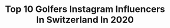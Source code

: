 ---
title: Top 10 Golfers Instagram Influencers In Switzerland In 2020
description: >-
  Find top golfers Instagram influencers in Switzerland in 2020. Most popular hashtags: #volkswagen #switzerland #vw #golf.
platform: Instagram
profiles:
  - username: "tatsolbe"
    fullname: >-
      Tatiana
    location: "Switzerland"
    followers: 42153
    engagement: 496
    commentsToLikes: 0.208572
    id: ck0u1i51uwzjo0i19fzvu7zy2
    verified: false
    hashtags: "#mexicotravel, #mexicotravels, #view, #infinity"
  - username: "focus_on_cars"
    fullname: >-
      Simon L.
    location: "Switzerland"
    followers: 42301
    engagement: 137
    commentsToLikes: 0.016446
    id: ck5bvluz0jx470i11yvcu39rb
    verified: false
    hashtags: "#fiatandferrari, #italiangarage, #superleichtsport, #lacl"
  - username: "daaliaxxo"
    fullname: >-
      Daaliaxxo's MK7R
    location: "Switzerland"
    followers: 57792
    engagement: 1127
    commentsToLikes: 0.007651
    id: ck6u58vxi88fd0j71yh34iy7t
    verified: false
    hashtags: "#mk7r, #rs6, #volkswagenperformance, #mk5git"
  - username: "mk7r_couple"
    fullname: >-
      Jessi & Tobi
    location: "Switzerland"
    followers: 5486
    engagement: 1430
    commentsToLikes: 0.105899
    id: ck8t8o7mul3zo0j78vso071yx
    verified: false
    hashtags: "#lowcars, #milltek, #seibonequipped, #pregados"
  - username: "sabrinamk7r"
    fullname: >-
      ᔕᗩᗷᖇIᑎᗩ
    location: "Switzerland"
    followers: 8896
    engagement: 1544
    commentsToLikes: 0.005808
    id: ck0tzcz06pv3d0i192qgfiem3
    verified: false
    hashtags: "#car, #tuning, #recaropoleposition, #happy"
  - username: "ivisglanzfabrik"
    fullname: >-
      Ivan Messere
    location: "Switzerland"
    followers: 6611
    engagement: 1261
    commentsToLikes: 0.023447
    id: ck601lwknfqgm0i14xr1938pg
    verified: false
    hashtags: "#r32, #streetstyle, #airlift, #nanoversiegelung"
  - username: "swiss_tiguan"
    fullname: >-
      Swiss Tiguan
    location: "Switzerland"
    followers: 22282
    engagement: 452
    commentsToLikes: 0.016908
    id: ck6uec2suq1mt0j718r7exhvk
    verified: false
    hashtags: "#vwtiguanfanclub, #tuning, #low, #coilovers"
  - username: "sky_trotter"
    fullname: >-
      Smooth Landing Operator
    location: "Switzerland"
    followers: 97862
    engagement: 282
    commentsToLikes: 0.008916
    id: ck0twnn79g22u0i192vubsz6g
    verified: true
    hashtags: "#inlovewithswitzerland, #sunset, #glacier, #world"
---
